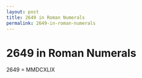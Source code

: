 ```yaml
---
layout: post
title: 2649 in Roman Numerals
permalink: 2649-in-roman-numerals
---
```


# 2649 in Roman Numerals

2649 = MMDCXLIX
